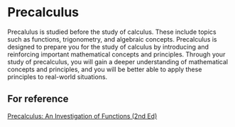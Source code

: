 # Precalculus

Precalulus is studied before the study of calculus. These include topics such as functions, trigonometry, and algebraic concepts. Precalculus is designed to prepare you for the study of calculus by introducing and reinforcing important mathematical concepts and principles. Through your study of precalculus, you will gain a deeper understanding of mathematical concepts and principles, and you will be better able to apply these principles to real-world situations.

## For reference

[Precalculus: An Investigation of Functions (2nd Ed)](https://www.opentextbookstore.com/precalc/)